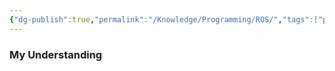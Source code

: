 ```yaml
---
{"dg-publish":true,"permalink":"/Knowledge/Programming/ROS/","tags":["programming","linux","robotics","opensource","industrial/software"]}
---
```


### My Understanding
 

